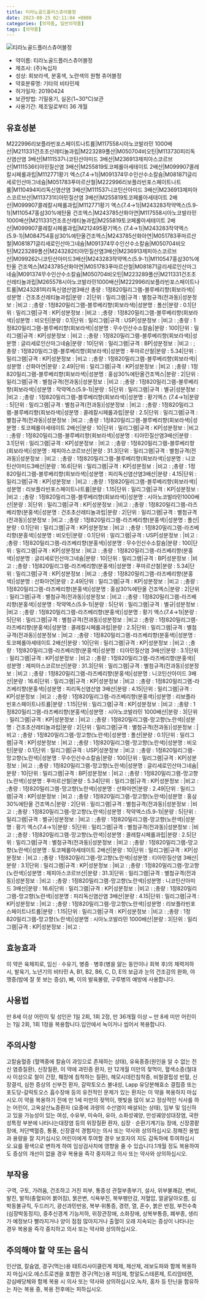 ```yaml
---
title: 티라노골드플러스츄어블정
date: 2023-08-25 02:11:04 +0800
categories: [의약품, 일반의약품]
tags: [의약품]
---
```

![티라노골드플러스츄어블정](https://nedrug.mfds.go.kr/pbp/cmn/itemImageDownload/1MhUmgNfqyt)

- 약이름: 티라노골드플러스츄어블정
- 제조사: (주)녹십자
- 성상: 회보라색, 분홍색, 노란색의 원형 츄어블정
- 약효분류명: 기타의 비타민제
- 허가일자: 20190424
- 보관방법: 기밀용기, 실온(1~30°C)보관
- 사용기간: 제조일로부터 36 개월
## 유효성분
M222996리보플라빈포스페이트나트륨|M117558시아노코발라민 1000배산|M211331건조초산레티놀과립|M223289폴산|M050704비오틴|M113730피리독신염산염 3배산|M111537니코틴산아미드 3배산|M236913제피아스코르브산|M111536티아민질산염 3배산|M255819토코페롤아세테이트 2배산|M099907콜레칼시페롤과립|M112771황기 엑스(7.4→1)|M091374무수인산수소칼슘|M081871글리세로인산마그네슘|M051783푸마르산철|M222996리보플라빈포스페이트나트륨|M110494피리독신염산염 3배산|M111537니코틴산아미드 3배산|M236913제피아스코르브산|M113731티아민질산염 3배산|M255819토코페롤아세테이트 2배산|M099907콜레칼시페롤과립|M112771황기 엑스(7.4→1)|M243283작약엑스(5.9-1)|M110547홍삼30%에탄올 건조엑스|M243785산화아연|M117558시아노코발라민 1000배산|M211331건조초산레티놀과립|M255819토코페롤아세테이트 2배산|M099907콜레칼시페롤과립|M212495황기엑스 (7.4→1)|M243283작약엑스(5.9-1)|M084754홍삼30%에탄올건조엑스|M243785산화아연|M051783푸마르산철|M081871글리세로인산마그네슘|M091374무수인산수소칼슘|M050704비오틴|M223289폴산|M243282티아민질산염3배산|M236913제피아스코르브산|M099262니코틴산아미드3배산|M243283작약엑스(5.9-1)|M110547홍삼30%에탄올 건조엑스|M243785산화아연|M051783푸마르산철|M081871글리세로인산마그네슘|M091374무수인산수소칼슘|M050704비오틴|M223289폴산|M211331건조초산레티놀과립|M265578시아노코발라민1000배산|M222996리보플라빈포스페이트나트륨|M243281피리독신염산염3배산
총량 : 1정820밀리그램-블루베리향(회보라색)|성분명 : 건조초산레티놀과립|분량 : 2|단위 : 밀리그램|규격 : 별첨규격(전과동)|성분정보 : |비고 : ;총량 : 1정820밀리그램-블루베리향(회보라색)|성분명 : 폴산|분량 : 0.1|단위 : 밀리그램|규격 : KP|성분정보 : |비고 : ;총량 : 1정820밀리그램-블루베리향(회보라색)|성분명 : 비오틴|분량 : 0.1|단위 : 밀리그램|규격 : USP|성분정보 : |비고 : ;총량 : 1정820밀리그램-블루베리향(회보라색)|성분명 : 무수인산수소칼슘|분량 : 100|단위 : 밀리그램|규격 : KP|성분정보 : |비고 : ;총량 : 1정820밀리그램-블루베리향(회보라색)|성분명 : 글리세로인산마그네슘|분량 : 10|단위 : 밀리그램|규격 : BP|성분정보 : |비고 : ;총량 : 1정820밀리그램-블루베리향(회보라색)|성분명 : 푸마르산철|분량 : 5.34|단위 : 밀리그램|규격 : KP|성분정보 : |비고 : ;총량 : 1정820밀리그램-블루베리향(회보라색)|성분명 : 산화아연|분량 : 2.49|단위 : 밀리그램|규격 : KP|성분정보 : |비고 : ;총량 : 1정820밀리그램-블루베리향(회보라색)|성분명 : 홍삼30%에탄올건조엑스|분량 : 2|단위 : 밀리그램|규격 : 별첨규격(전과동)|성분정보 : |비고 : ;총량 : 1정820밀리그램-블루베리향(회보라색)|성분명 : 작약엑스(5.9-1)|분량 : 5|단위 : 밀리그램|규격 : 별규|성분정보 : |비고 : ;총량 : 1정820밀리그램-블루베리향(회보라색)|성분명 : 황기엑스 (7.4→1)|분량 : 5|단위 : 밀리그램|규격 : 별첨규격(전과동)|성분정보 : |비고 : ;총량 : 1정820밀리그램-블루베리향(회보라색)|성분명 : 콜레칼시페롤과립|분량 : 2.5|단위 : 밀리그램|규격 : 별첨규격(전과동)|성분정보 : |비고 : ;총량 : 1정820밀리그램-블루베리향(회보라색)|성분명 : 토코페롤아세테이트 2배산|분량 : 10|단위 : 밀리그램|규격 : KP|성분정보 : |비고 : ;총량 : 1정820밀리그램-블루베리향(회보라색)|성분명 : 티아민질산염3배산|분량 : 3.1|단위 : 밀리그램|규격 : KP|성분정보 : |비고 : ;총량 : 1정820밀리그램-블루베리향(회보라색)|성분명 : 제피아스코르브산|분량 : 31.3|단위 : 밀리그램|규격 : 별첨규격(전과동)|성분정보 : |비고 : ;총량 : 1정820밀리그램-블루베리향(회보라색)|성분명 : 니코틴산아미드3배산|분량 : 16.6|단위 : 밀리그램|규격 : KP|성분정보 : |비고 : ;총량 : 1정820밀리그램-블루베리향(회보라색)|성분명 : 피리독신염산염3배산|분량 : 4.15|단위 : 밀리그램|규격 : KP|성분정보 : |비고 : ;총량 : 1정820밀리그램-블루베리향(회보라색)|성분명 : 리보플라빈포스페이트나트륨|분량 : 1.15|단위 : 밀리그램|규격 : KP|성분정보 : |비고 : ;총량 : 1정820밀리그램-블루베리향(회보라색)|성분명 : 시아노코발라민1000배산|분량 : 3|단위 : 밀리그램|규격 : KP|성분정보 : |비고 : ;총량 : 1정820밀리그램-라즈베리향(분홍색)|성분명 : 건조초산레티놀과립|분량 : 2|단위 : 밀리그램|규격 : 별첨규격(전과동)|성분정보 : |비고 : ;총량 : 1정820밀리그램-라즈베리향(분홍색)|성분명 : 폴산|분량 : 0.1|단위 : 밀리그램|규격 : KP|성분정보 : |비고 : ;총량 : 1정820밀리그램-라즈베리향(분홍색)|성분명 : 비오틴|분량 : 0.1|단위 : 밀리그램|규격 : USP|성분정보 : |비고 : ;총량 : 1정820밀리그램-라즈베리향(분홍색)|성분명 : 무수인산수소칼슘|분량 : 100|단위 : 밀리그램|규격 : KP|성분정보 : |비고 : ;총량 : 1정820밀리그램-라즈베리향(분홍색)|성분명 : 글리세로인산마그네슘|분량 : 10|단위 : 밀리그램|규격 : BP|성분정보 : |비고 : ;총량 : 1정820밀리그램-라즈베리향(분홍색)|성분명 : 푸마르산철|분량 : 5.34|단위 : 밀리그램|규격 : KP|성분정보 : |비고 : ;총량 : 1정820밀리그램-라즈베리향(분홍색)|성분명 : 산화아연|분량 : 2.49|단위 : 밀리그램|규격 : KP|성분정보 : |비고 : ;총량 : 1정820밀리그램-라즈베리향(분홍색)|성분명 : 홍삼30%에탄올 건조엑스|분량 : 2|단위 : 밀리그램|규격 : 별첨규격(전과동)|성분정보 : |비고 : ;총량 : 1정820밀리그램-라즈베리향(분홍색)|성분명 : 작약엑스(5.9-1)|분량 : 5|단위 : 밀리그램|규격 : 별규|성분정보 : |비고 : ;총량 : 1정820밀리그램-라즈베리향(분홍색)|성분명 : 황기 엑스(7.4→1)|분량 : 5|단위 : 밀리그램|규격 : 별첨규격(전과동)|성분정보 : |비고 : ;총량 : 1정820밀리그램-라즈베리향(분홍색)|성분명 : 콜레칼시페롤과립|분량 : 2.5|단위 : 밀리그램|규격 : 별첨규격(전과동)|성분정보 : |비고 : ;총량 : 1정820밀리그램-라즈베리향(분홍색)|성분명 : 토코페롤아세테이트 2배산|분량 : 10|단위 : 밀리그램|규격 : KP|성분정보 : |비고 : ;총량 : 1정820밀리그램-라즈베리향(분홍색)|성분명 : 티아민질산염 3배산|분량 : 3.1|단위 : 밀리그램|규격 : KP|성분정보 : |비고 : ;총량 : 1정820밀리그램-라즈베리향(분홍색)|성분명 : 제피아스코르브산|분량 : 31.3|단위 : 밀리그램|규격 : 별첨규격(전과동)|성분정보 : |비고 : ;총량 : 1정820밀리그램-라즈베리향(분홍색)|성분명 : 니코틴산아미드 3배산|분량 : 16.6|단위 : 밀리그램|규격 : KP|성분정보 : |비고 : ;총량 : 1정820밀리그램-라즈베리향(분홍색)|성분명 : 피리독신염산염 3배산|분량 : 4.15|단위 : 밀리그램|규격 : KP|성분정보 : |비고 : ;총량 : 1정820밀리그램-라즈베리향(분홍색)|성분명 : 리보플라빈포스페이트나트륨|분량 : 1.15|단위 : 밀리그램|규격 : KP|성분정보 : |비고 : ;총량 : 1정820밀리그램-라즈베리향(분홍색)|성분명 : 시아노코발라민 1000배산|분량 : 3|단위 : 밀리그램|규격 : KP|성분정보 : |비고 : ;총량 : 1정820밀리그램-망고향(노란색)|성분명 : 건조초산레티놀과립|분량 : 2|단위 : 밀리그램|규격 : 별첨규격(전과동)|성분정보 : |비고 : ;총량 : 1정820밀리그램-망고향(노란색)|성분명 : 폴산|분량 : 0.1|단위 : 밀리그램|규격 : KP|성분정보 : |비고 : ;총량 : 1정820밀리그램-망고향(노란색)|성분명 : 비오틴|분량 : 0.1|단위 : 밀리그램|규격 : USP|성분정보 : |비고 : ;총량 : 1정820밀리그램-망고향(노란색)|성분명 : 무수인산수소칼슘|분량 : 100|단위 : 밀리그램|규격 : KP|성분정보 : |비고 : ;총량 : 1정820밀리그램-망고향(노란색)|성분명 : 글리세로인산마그네슘|분량 : 10|단위 : 밀리그램|규격 : BP|성분정보 : |비고 : ;총량 : 1정820밀리그램-망고향(노란색)|성분명 : 푸마르산철|분량 : 5.34|단위 : 밀리그램|규격 : KP|성분정보 : |비고 : ;총량 : 1정820밀리그램-망고향(노란색)|성분명 : 산화아연|분량 : 2.49|단위 : 밀리그램|규격 : KP|성분정보 : |비고 : ;총량 : 1정820밀리그램-망고향(노란색)|성분명 : 홍삼30%에탄올 건조엑스|분량 : 2|단위 : 밀리그램|규격 : 별첨규격(전과동)|성분정보 : |비고 : ;총량 : 1정820밀리그램-망고향(노란색)|성분명 : 작약엑스(5.9-1)|분량 : 5|단위 : 밀리그램|규격 : 별규|성분정보 : |비고 : ;총량 : 1정820밀리그램-망고향(노란색)|성분명 : 황기 엑스(7.4→1)|분량 : 5|단위 : 밀리그램|규격 : 별첨규격(전과동)|성분정보 : |비고 : ;총량 : 1정820밀리그램-망고향(노란색)|성분명 : 콜레칼시페롤과립|분량 : 2.5|단위 : 밀리그램|규격 : 별첨규격(전과동)|성분정보 : |비고 : ;총량 : 1정820밀리그램-망고향(노란색)|성분명 : 토코페롤아세테이트 2배산|분량 : 10|단위 : 밀리그램|규격 : KP|성분정보 : |비고 : ;총량 : 1정820밀리그램-망고향(노란색)|성분명 : 티아민질산염 3배산|분량 : 3.1|단위 : 밀리그램|규격 : KP|성분정보 : |비고 : ;총량 : 1정820밀리그램-망고향(노란색)|성분명 : 제피아스코르브산|분량 : 31.3|단위 : 밀리그램|규격 : 별첨규격(전과동)|성분정보 : |비고 : ;총량 : 1정820밀리그램-망고향(노란색)|성분명 : 니코틴산아미드 3배산|분량 : 16.6|단위 : 밀리그램|규격 : KP|성분정보 : |비고 : ;총량 : 1정820밀리그램-망고향(노란색)|성분명 : 피리독신염산염 3배산|분량 : 4.15|단위 : 밀리그램|규격 : KP|성분정보 : |비고 : ;총량 : 1정820밀리그램-망고향(노란색)|성분명 : 리보플라빈포스페이트나트륨|분량 : 1.15|단위 : 밀리그램|규격 : KP|성분정보 : |비고 : ;총량 : 1정820밀리그램-망고향(노란색)|성분명 : 시아노코발라민 1000배산|분량 : 3|단위 : 밀리그램|규격 : KP|성분정보 : |비고 :
## 효능효과
이 약은 육체피로, 임신 · 수유기, 병중 · 병후(병을 앓는 동안이나 회복 후)의 체력저하 시, 발육기, 노년기의 비타민 A, B1, B2, B6, C, D, E의 보급과 눈의 건조감의 완화, 야맹증(밤에 잘 못 보는 증상), 뼈, 이의 발육불량, 구루병의 예방에 사용합니다.
## 사용법
만 8세 이상 어린이 및 성인은 1일 2회, 1회 2정, 만 36개월 이상 ~ 만 8세 미만 어린이는 1일 2회, 1회 1정을 복용합니다.입안에서 녹이거나 씹어서 복용합니다.
## 주의사항
고칼슘혈증 (혈액중에 칼슘이 과잉으로 존재하는 상태), 유육종증(원인을 알 수 없는 전신 염증질환), 신장질환, 이 약에 과민증 환자, 만 12개월 미만의 젖먹이, 혈색소증(철대사 이상으로 철이 간장, 췌장에 침착하는 질환), 헤모시데린침착증, 비철결핍성 빈혈, 신장결석, 심한 증상의 신부전 환자, 갈락토오스 불내성, Lapp 유당분해효소 결핍증 또는 포도당-갈락토오스 흡수장애 등의 유전적인 문제가 있는 환자는 이 약을 복용하지 마십시오.이 약을 복용하기 전에 만 1세 미만의 젖먹이, 햇빛을 많이 보고 정상적인 식사를 하는 어린이, 고옥살산뇨증환자 (요중에 과량의 수산염이 배설되는 상태), 임부 및 임신하고 있을 가능성이 있는 여성, 수유부, 미숙아, 유아, 소화성궤양, 만성궤양성대장염, 국한성특정 부분에 나타나는대장염 등의 위장질환 환자, 심장ㆍ순환기계기능 장애, 신장콩팥장애, 저단백혈증, 통풍, 신장결석 경험자는 의사 또는 약사와 상의하십시오.정해진 용법과 용량을 잘 지키십시오.어린이에게 투여할 경우 보호자의 지도 감독하에 투여하십시오.요를 황색으로 변하게 하여 임상검사치에 영향을 줄 수 있습니다.1개월 정도 복용하여도 증상의 개선이 없을 경우 복용을 즉각 중지하고 의사 또는 약사와 상의하십시오.
## 부작용
구역, 구토, 가려움, 건조하고 거친 피부, 통증성 관절부종부기, 설사, 위부불쾌감, 변비, 발진, 발적(충혈되어 붉어짐), 묽은변, 식욕부진, 복부팽만감, 저혈압, 얼굴달아오름, 심박동불규칙, 두드러기, 광선과민반응, 복부·위통증, 경련, 열, 혼수, 붉은 반점, 부전수축(심장박동정지), 중추신경계 기능저하, 위장관장애, 소화장애, 상복부통증, 폐부종, 생리가 예정보다 빨라지거나 양이 점점 많아지거나 출혈이 오래 지속되는 증상이 나타나는 경우 복용을 즉각 중지하고 의사 또는 약사와 상의하십시오.
## 주의해야 할 약 또는 음식
인산염, 칼슘염, 경구(먹는)용 테트라사이클린계 제제, 제산제, 레보도파와 함께 복용하지 마십시오.에스트로겐을 포함한 경구(먹는)용 피임제, 항알도스테론제, 트리암테렌, 강심배당체와 함께 복용 시 의사 또는 약사와 상의하십시오.녹차, 홍차 등 탄닌을 함유하는 차는 복용 중, 복용 전후에는 피하십시오.
